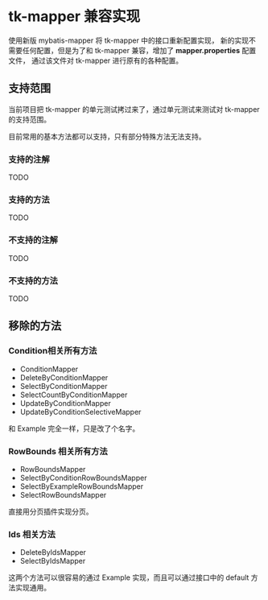 # tk-mapper 兼容实现

使用新版 mybatis-mapper 将 tk-mapper 中的接口重新配置实现，
新的实现不需要任何配置，但是为了和 tk-mapper 兼容，增加了 **mapper.properties** 配置文件，
通过该文件对 tk-mapper 进行原有的各种配置。

## 支持范围

当前项目把 tk-mapper 的单元测试拷过来了，通过单元测试来测试对 tk-mapper 的支持范围。

目前常用的基本方法都可以支持，只有部分特殊方法无法支持。

### 支持的注解

TODO

### 支持的方法

TODO

### 不支持的注解

TODO

### 不支持的方法

TODO

## 移除的方法

### Condition相关所有方法

- ConditionMapper
- DeleteByConditionMapper
- SelectByConditionMapper
- SelectCountByConditionMapper
- UpdateByConditionMapper
- UpdateByConditionSelectiveMapper

和 Example 完全一样，只是改了个名字。

### RowBounds 相关所有方法

- RowBoundsMapper
- SelectByConditionRowBoundsMapper
- SelectByExampleRowBoundsMapper
- SelectRowBoundsMapper

直接用分页插件实现分页。

### Ids 相关方法

- DeleteByIdsMapper
- SelectByIdsMapper

这两个方法可以很容易的通过 Example 实现，而且可以通过接口中的 default 方法实现通用。